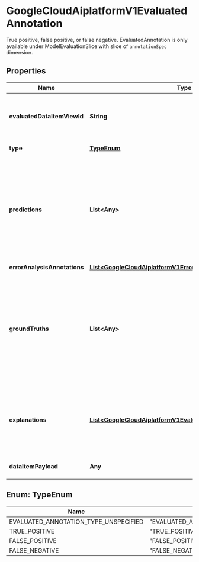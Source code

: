 

# GoogleCloudAiplatformV1EvaluatedAnnotation

True positive, false positive, or false negative. EvaluatedAnnotation is only available under ModelEvaluationSlice with slice of `annotationSpec` dimension.

## Properties

| Name | Type | Description | Notes |
|------------ | ------------- | ------------- | -------------|
|**evaluatedDataItemViewId** | **String** | Output only. ID of the EvaluatedDataItemView under the same ancestor ModelEvaluation. The EvaluatedDataItemView consists of all ground truths and predictions on data_item_payload. |  [optional] [readonly] |
|**type** | [**TypeEnum**](#TypeEnum) | Output only. Type of the EvaluatedAnnotation. |  [optional] [readonly] |
|**predictions** | **List&lt;Any&gt;** | Output only. The model predicted annotations. For true positive, there is one and only one prediction, which matches the only one ground truth annotation in ground_truths. For false positive, there is one and only one prediction, which doesn&#39;t match any ground truth annotation of the corresponding data_item_view_id. For false negative, there are zero or more predictions which are similar to the only ground truth annotation in ground_truths but not enough for a match. The schema of the prediction is stored in ModelEvaluation.annotation_schema_uri |  [optional] |
|**errorAnalysisAnnotations** | [**List&lt;GoogleCloudAiplatformV1ErrorAnalysisAnnotation&gt;**](GoogleCloudAiplatformV1ErrorAnalysisAnnotation.md) | Annotations of model error analysis results. |  [optional] |
|**groundTruths** | **List&lt;Any&gt;** | Output only. The ground truth Annotations, i.e. the Annotations that exist in the test data the Model is evaluated on. For true positive, there is one and only one ground truth annotation, which matches the only prediction in predictions. For false positive, there are zero or more ground truth annotations that are similar to the only prediction in predictions, but not enough for a match. For false negative, there is one and only one ground truth annotation, which doesn&#39;t match any predictions created by the model. The schema of the ground truth is stored in ModelEvaluation.annotation_schema_uri |  [optional] |
|**explanations** | [**List&lt;GoogleCloudAiplatformV1EvaluatedAnnotationExplanation&gt;**](GoogleCloudAiplatformV1EvaluatedAnnotationExplanation.md) | Explanations of predictions. Each element of the explanations indicates the explanation for one explanation Method. The attributions list in the EvaluatedAnnotationExplanation.explanation object corresponds to the predictions list. For example, the second element in the attributions list explains the second element in the predictions list. |  [optional] |
|**dataItemPayload** | **Any** | Output only. The data item payload that the Model predicted this EvaluatedAnnotation on. |  [optional] [readonly] |



## Enum: TypeEnum

| Name | Value |
|---- | -----|
| EVALUATED_ANNOTATION_TYPE_UNSPECIFIED | &quot;EVALUATED_ANNOTATION_TYPE_UNSPECIFIED&quot; |
| TRUE_POSITIVE | &quot;TRUE_POSITIVE&quot; |
| FALSE_POSITIVE | &quot;FALSE_POSITIVE&quot; |
| FALSE_NEGATIVE | &quot;FALSE_NEGATIVE&quot; |



